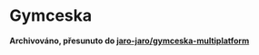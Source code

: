 # Gymceska
**Archivováno, přesunuto do [jaro-jaro/gymceska-multiplatform](https://github.com/jaro-jaro/gymceska-multiplatform)**
